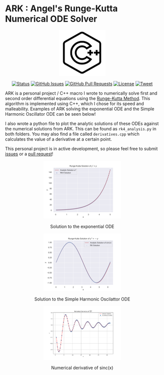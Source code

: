 # ARK : Angel's Runge-Kutta Numerical ODE Solver
<div align="center">
    <img src=img/cpp.png width = 150>
</div>

<div align="center">

  [![Status](https://img.shields.io/badge/status-active-success.svg)]()
  [![GitHub Issues](https://img.shields.io/github/issues/isoleph/ARK)](https://github.com/isoleph/ARK/issues)
  [![GitHub Pull Requests](https://img.shields.io/github/issues-pr/isoleph/ARK.svg)](https://github.com/isoleph/ARK/pulls)
  [![License](https://img.shields.io/badge/license-MIT-blue.svg)](/LICENSE)
  [![Tweet](https://img.shields.io/twitter/url/https/shields.io.svg?style=social)](https://twitter.com/astroparticular)

</div>

ARK is a personal project / C++ macro I wrote to numerically solve first and second order differential equations using the [Runge-Kutta Method](https://en.wikipedia.org/wiki/Runge–Kutta_methods). This algorithm is implemented using C++, which I chose for its speed and malleability. Examples of ARK solving the exponential ODE and the Simple Harmonic Oscillator ODE can be seen below!

I also wrote a python file to plot the analytic solutions of these ODEs against the numerical solutions from ARK. This can be found as `rk4_analysis.py` in both folders. You may also find a file called `derivatives.cpp` which calculates the value of a derivative at a certain point.

This personal project is in active development, so please feel free to submit [issues](https://github.com/isoleph/ARK/issues) or a [pull request](https://github.com/isoleph/ARK/pulls)! 

<div align="center">
    <img src=img/exp.svg width=50%>
    <p> Solution to the exponential ODE </p>
</div>

<div align="center">
    <img src=img/sho.svg width=50%>
    <p> Solution to the Simple Harmonic Oscilattor ODE </p>
</div>

<div align="center">
    <img src=img/deriv.svg width=50%>
    <p> Numerical derivative of sinc(x) </p>
</div>

